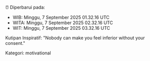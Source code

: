 ⏰ Diperbarui pada:
- WIB: Minggu, 7 September 2025 01.32.16 UTC
- WITA: Minggu, 7 September 2025 02.32.16 UTC
- WIT: Minggu, 7 September 2025 03.32.16 UTC

Kutipan Inspiratif:
"Nobody can make you feel inferior without your consent."


Kategori: motivational

